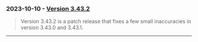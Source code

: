 ### 2023\-10\-10 \- [Version 3\.43\.2](releaselog/3_43_2.html)


> Version 3\.43\.2 is a patch release that fixes a few small inaccuracies in
> version 3\.43\.0 and 3\.43\.1\.



---

